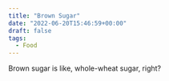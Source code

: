 ```yaml
---
title: "Brown Sugar"
date: "2022-06-20T15:46:59+00:00"
draft: false
tags:
  - Food
---
```


Brown sugar is like, whole-wheat sugar, right?


